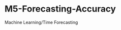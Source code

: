 # M5-Forecasting-Accuracy
<HTML>
<HEAD><TITLE>Body Background</TITLE></HEAD>
Machine Learning/Time Forecasting
</HTML>
